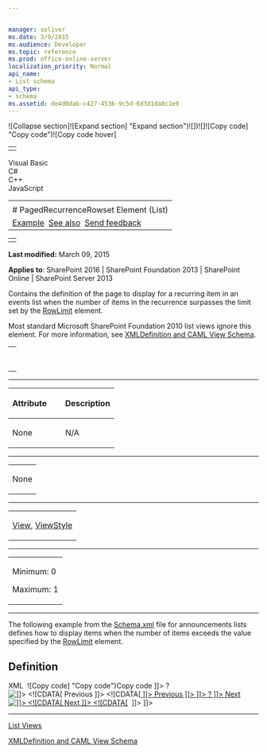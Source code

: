 ```yaml
---


manager: soliver
ms.date: 3/9/2015
ms.audience: Developer
ms.topic: reference
ms.prod: office-online-server
localization_priority: Normal
api_name:
- List schema
api_type:
- schema
ms.assetid: de4d0dab-c427-4536-9c5d-6d3d1da8c1e9
---
```


![Collapse
section]![Expand
section] "Expand section")![]()![])![]![]()![Copy
code] "Copy code")![Copy code
hover]
<table>
<tbody>
<tr class="odd">
<td align="left"></td>
</tr>
</tbody>
</table>

Visual Basic  
C\#  
C++  
JavaScript  

<table>
<tbody>
<tr class="odd">
<td align="left"><span id="runningHeaderText"></span></td>
</tr>
<tr class="even">
<td align="left"># PagedRecurrenceRowset Element (List)</td>
</tr>
<tr class="odd">
<td align="left"><a href="#exampleToggle">Example</a>  <a href="#seeAlsoToggle">See also</a>  <span id="headfeedbackarea" class="feedbackhead"><a href="javascript:SubmitFeedback(&#39;docthis@Microsoft.com&#39;,&#39;&#39;,&#39;&#39;,&#39;&#39;,&#39;1.0.18082.1225&#39;,&#39;%0\dThank%20you%20for%20your%20feedback.%20The%20developer%20writing%20teams%20use%20your%20feedback%20to%20improve%20documentation.%20While%20we%20are%20reviewing%20your%20feedback,%20we%20may%20send%20you%20e-mail%20to%20ask%20for%20clarification%20or%20feedback%20on%20a%20solution.%20We%20do%20not%20use%20your%20e-mail%20address%20for%20any%20other%20purpose%20and%20we%20delete%20it%20after%20we%20finish%20our%20review.%0\AFor%20further%20information%20about%20the%20privacy%20policies%20of%20Microsoft,%20please%20see%20http://privacy.microsoft.com/en-us/default.aspx.%0\A%0\d&#39;,&#39;Customer%20feedback&#39;);">Send feedback</a></span></td>
</tr>
</tbody>
</table>

<table>
<colgroup>
<col width="100%" />
</colgroup>
<tbody>
<tr class="odd">
<td align="left"></td>
</tr>
</tbody>
</table>

**Last modified:** March 09, 2015

**Applies to**: SharePoint 2016 | SharePoint Foundation 2013 |
SharePoint Online | SharePoint Server 2013

Contains the definition of the page to display for a recurring item in
an events list when the number of items in the recurrence surpasses the
limit set by the [RowLimit](rowlimit-element-list.md)
element.

Most standard Microsoft SharePoint Foundation 2010 list views ignore
this element. For more information, see [XMLDefinition and CAML View
Schema](http://msdn.microsoft.com/library/1845d203-4699-4b0e-a182-2d9998439922(Office.15).aspx).

<span codelanguage="other"></span>
<table>
<colgroup>
<col width="100%" />
</colgroup>
<tbody>
<tr class="odd">
<td align="left"><pre><code><PagedRecurrenceRowset>
</PagedRecurrenceRowset></code></pre></td>
</tr>
</tbody>
</table>


-----------------------------------------------------------------------------------------------------------------------------------------------------------------------------------------------

<table>
<colgroup>
<col width="50%" />
<col width="50%" />
</colgroup>
<thead>
<tr class="header">
<th align="left"><p>Attribute</p></th>
<th align="left"><p>Description</p></th>
</tr>
</thead>
<tbody>
<tr class="odd">
<td align="left"><p>None</p></td>
<td align="left"><p>N/A</p></td>
</tr>
</tbody>
</table>


---------------------------------------------------------------------------------------------------------------------------------------------------------------------------------------------------

<table>
<colgroup>
<col width="100%" />
</colgroup>
<tbody>
<tr class="odd">
<td align="left"><p>None</p></td>
</tr>
</tbody>
</table>


----------------------------------------------------------------------------------------------------------------------------------------------------------------------------------------------------

<table>
<colgroup>
<col width="100%" />
</colgroup>
<tbody>
<tr class="odd">
<td align="left"><p><a href="view-element-list.md">View</a>, <a href="viewstyle-element-list.md">ViewStyle</a></p></td>
</tr>
</tbody>
</table>


------------------------------------------------------------------------------------------------------------------------------------------------------------------------------------------------

<table>
<colgroup>
<col width="100%" />
</colgroup>
<tbody>
<tr class="odd">
<td align="left"><p>Minimum: 0</p>
<p>Maximum: 1</p></td>
</tr>
</tbody>
</table>


------------------------------------------------------------------------------------------------------------------------------------------------------------------------------------------

The following example from the
[Schema.xml](http://msdn.microsoft.com/library/c2f01064-80d8-47ee-b602-ecf4c480ac56(Office.15).aspx)
file for announcements lists defines how to display items when the
number of items exceeds the value specified by the
[RowLimit](rowlimit-element-list.md) element.

## Definition
XML 
<span class="copyCode" onclick="CopyCode(this)"
onkeypress="CopyCode_CheckKey(this, event)"
onmouseover="ChangeCopyCodeIcon(this)"
onmouseout="ChangeCopyCodeIcon(this)" tabindex="0">![Copy
code] "Copy code")Copy code</span>
    <PagedRecurrenceRowset>
       <HTML><![CDATA[ <TABLE width="100%" border=0>
          <TR><TD  nowrap Class="ms-vb"> ]]></HTML>
       <Switch>
          <Expr>
             <GetVar Name="PrevPageData" />
          </Expr>
          <Case Value="" />
          <Default>
             <HTML><![CDATA[&nbsp;<A id=onetidPrev HREF=
                    "javascript:" OnClick='javascript:SubmitFormPost
                       (" ]]></HTML>
             <ScriptQuote NotAddingQuote="TRUE">
                <PageUrl />
                <HTML>?</HTML>
                <GetVar Name="PrevPageData" />
             </ScriptQuote>
             <HTML><![CDATA[ ");javascript:return false;'>
                <img src="/_layouts/images/prev.gif" border=0 alt=" ]]>
                   <![CDATA[ Previous ]]>
                   <![CDATA[ "></A><A HREF="javascript:" 
                      OnClick='javascript:SubmitFormPost("]]></HTML>
             <ScriptQuote NotAddingQuote="TRUE">
                <PageUrl />
                <HTML>?</HTML>
                <GetVar Name="PrevPageData" />
             </ScriptQuote>
             <HTML><![CDATA[ ");javascript:return false;'> ]]></HTML>
             <HTML>Previous</HTML>
             <HTML><![CDATA[ </A> ]]></HTML>
          </Default>
       </Switch>
       <HTML><![CDATA[ </TD><TD align=right nowrap 
          Class="ms-vb"> ]]></HTML>
       <Switch>
          <Expr>
             <GetVar Name="NextPageData" />
          </Expr>
          <Case Value="" />
          <Default>
             <HTML><![CDATA[<A HREF="javascript:" 
                OnClick='javascript:SubmitFormPost(" ]]></HTML>
             <ScriptQuote NotAddingQuote="TRUE">
                <PageUrl />
                <HTML>?</HTML>
                <GetVar Name="NextPageData" />
             </ScriptQuote>
             <HTML><![CDATA[ ");javascript:return false;'> ]]></HTML>
             <HTML>Next</HTML>
             <HTML><![CDATA[ </A><A id=onetidNext HREF="javascript:" 
                OnClick='javascript:SubmitFormPost("]]></HTML>
             <ScriptQuote NotAddingQuote="TRUE">
                <PageUrl />
                <HTML>?</HTML>
                <GetVar Name="NextPageData" />
             </ScriptQuote>
             <HTML><![CDATA[ ");javascript:return false;'>
                   <img src="/_layouts/images/next.gif" border=0 alt=" ]]>
                <![CDATA[ Next ]]>
                <![CDATA[ "></A>&nbsp; ]]></HTML>
          </Default>
       </Switch>
       <HTML><![CDATA[ </TD></TR></TABLE> ]]></HTML>
    </PagedRecurrenceRowset>


-------------------------------------------------------------------------------------------------------------------------------------------------------------------------------------------



[List
Views](http://msdn.microsoft.com/library/43e6ba7e-eddb-418a-a570-c0815016fc17(Office.15).aspx)

[XMLDefinition and CAML View
Schema](http://msdn.microsoft.com/library/1845d203-4699-4b0e-a182-2d9998439922(Office.15).aspx)








